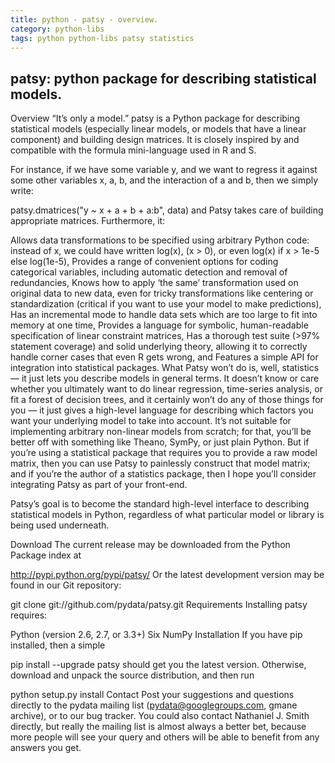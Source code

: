 ```yaml
---
title: python - patsy - overview. 
category: python-libs
tags: python python-libs patsy statistics
---
```


## patsy: python package for describing statistical models.





Overview
“It’s only a model.”
patsy is a Python package for describing statistical models (especially linear models, or models that have a linear component) and building design matrices. It is closely inspired by and compatible with the formula mini-language used in R and S.

For instance, if we have some variable y, and we want to regress it against some other variables x, a, b, and the interaction of a and b, then we simply write:

patsy.dmatrices("y ~ x + a + b + a:b", data)
and Patsy takes care of building appropriate matrices. Furthermore, it:

Allows data transformations to be specified using arbitrary Python code: instead of x, we could have written log(x), (x > 0), or even log(x) if x > 1e-5 else log(1e-5),
Provides a range of convenient options for coding categorical variables, including automatic detection and removal of redundancies,
Knows how to apply ‘the same’ transformation used on original data to new data, even for tricky transformations like centering or standardization (critical if you want to use your model to make predictions),
Has an incremental mode to handle data sets which are too large to fit into memory at one time,
Provides a language for symbolic, human-readable specification of linear constraint matrices,
Has a thorough test suite (>97% statement coverage) and solid underlying theory, allowing it to correctly handle corner cases that even R gets wrong, and
Features a simple API for integration into statistical packages.
What Patsy won’t do is, well, statistics — it just lets you describe models in general terms. It doesn’t know or care whether you ultimately want to do linear regression, time-series analysis, or fit a forest of decision trees, and it certainly won’t do any of those things for you — it just gives a high-level language for describing which factors you want your underlying model to take into account. It’s not suitable for implementing arbitrary non-linear models from scratch; for that, you’ll be better off with something like Theano, SymPy, or just plain Python. But if you’re using a statistical package that requires you to provide a raw model matrix, then you can use Patsy to painlessly construct that model matrix; and if you’re the author of a statistics package, then I hope you’ll consider integrating Patsy as part of your front-end.

Patsy’s goal is to become the standard high-level interface to describing statistical models in Python, regardless of what particular model or library is being used underneath.

Download
The current release may be downloaded from the Python Package index at

http://pypi.python.org/pypi/patsy/
Or the latest development version may be found in our Git repository:

git clone git://github.com/pydata/patsy.git
Requirements
Installing patsy requires:

Python (version 2.6, 2.7, or 3.3+)
Six
NumPy
Installation
If you have pip installed, then a simple

pip install --upgrade patsy
should get you the latest version. Otherwise, download and unpack the source distribution, and then run

python setup.py install
Contact
Post your suggestions and questions directly to the pydata mailing list (pydata@googlegroups.com, gmane archive), or to our bug tracker. You could also contact Nathaniel J. Smith directly, but really the mailing list is almost always a better bet, because more people will see your query and others will be able to benefit from any answers you get.